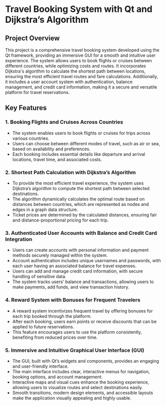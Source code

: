 # Travel Booking System with Qt and Dijkstra’s Algorithm

## Project Overview
This project is a comprehensive travel booking system developed using the Qt framework, providing an immersive GUI for a smooth and intuitive user experience. The system allows users to book flights or cruises between different countries, while optimizing costs and routes. It incorporates Dijkstra's algorithm to calculate the shortest path between locations, ensuring the most efficient travel routes and fare calculations. Additionally, it includes a user account system with authentication, balance management, and credit card information, making it a secure and versatile platform for travel reservations.

## Key Features

### 1. Booking Flights and Cruises Across Countries
- The system enables users to book flights or cruises for trips across various countries.
- Users can choose between different modes of travel, such as air or sea, based on availability and preferences.
- Each booking includes essential details like departure and arrival locations, travel time, and associated costs.

### 2. Shortest Path Calculation with Dijkstra’s Algorithm
- To provide the most efficient travel experience, the system uses Dijkstra’s algorithm to compute the shortest path between selected destinations.
- The algorithm dynamically calculates the optimal route based on distances between countries, which are represented as nodes and edges in a graph data structure.
- Ticket prices are determined by the calculated distances, ensuring fair and distance-proportional pricing for each trip.

### 3. Authenticated User Accounts with Balance and Credit Card Integration
- Users can create accounts with personal information and payment methods securely managed within the system.
- Account authentication includes unique usernames and passwords, with each user having an associated balance for travel expenses.
- Users can add and manage credit card information, with secure handling of sensitive data.
- The system tracks users' balance and transactions, allowing users to make payments, add funds, and view transaction history.

### 4. Reward System with Bonuses for Frequent Travelers
- A reward system incentivizes frequent travel by offering bonuses for each trip booked through the platform.
- After each booking, users earn points or receive discounts that can be applied to future reservations.
- This feature encourages users to use the platform consistently, benefiting from reduced prices over time.

### 5. Immersive and Intuitive Graphical User Interface (GUI)
- The GUI, built with Qt’s widgets and components, provides an engaging and user-friendly interface.
- The main interface includes clear, interactive menus for navigation, booking options, and account management.
- Interactive maps and visual cues enhance the booking experience, allowing users to visualize routes and select destinations easily.
- Smooth transitions, modern design elements, and accessible layouts make the application visually appealing and highly usable.
